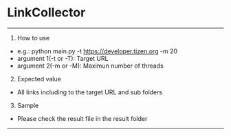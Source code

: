 # LinkCollector
---------------------------------------------------
1. How to use
 * e.g.: python main.py -t https://developer.tizen.org -m 20
 * argument 1(-t or -T): Target URL
 * argument 2(-m or -M): Maximun number of threads
2. Expected value
 * All links including to the target URL and sub folders
3. Sample
 * Please check the result file in the result folder
---------------------------------------------------

